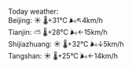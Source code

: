 Today weather:  
Beijing: ☀️   🌡️+31°C 🌬️↖4km/h  
Tianjin: ⛅️  🌡️+28°C 🌬️←15km/h  
Shijiazhuang: ☀️   🌡️+32°C 🌬️↓5km/h  
Tangshan: ☀️   🌡️+25°C 🌬️←14km/h  
